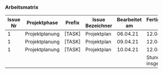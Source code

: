 ### Arbeitsmatrix

| Issue Nr | Projektphase   | Prefix | Issue Bezeichner | Bearbeitet am | Fertigzustellen bis | Dauer |
|----------|----------------|--------|------------------|---------------|---------------------|-------|
| 1        | Projektplanung | [TASK] | Projektplan      | 06.04.21      | 12.04.21            | 6     |
| 1        | Projektplanung | [TASK] | Projektplan      | 09.04.21      | 12.04.21            | 3     |
| 1        | Projektplanung | [TASK] | Projektplan      | 10.04.21      | 12.04.21            | 1     |
|          |                |        |                  |               | Stunden insgesamt   | 10    |